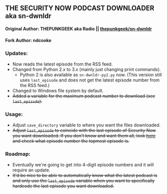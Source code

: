 ## THE SECURITY NOW PODCAST DOWNLOADER aka sn-dwnldr  

#### Original Author: THEPUNKGEEK aka Radio || [thepunkgeek/sn-dwnldr](https://github.com/thepunkgeek/sn-dwnldr)  
#### Fork Author: ndcooke

### Updates:  
* Now reads the latest episode from the RSS feed.  
* Changed from Python 2.x to 3.x (mainly just changing print commands).  
  * Python 2 is also available as `sn-dwnldr-py2.py` now. (This version still uses
  `last_episode` and does not get the latest episode number from the RSS feed.)  
* Changed to Windows file system by default.  
* ~~Added a variable for the maximum podcast number to download (see `last_episode`).~~  
 
### Usage:  
* Adjust `save_directory` variable to where you want the files downloaded.
* ~~Adjust `last_episode` to coincide with the last episode of Security Now you
want downloaded.  If you don't know and want them all, look [here](https://www.grc.com/securitynow.htm) 
and check what episode number the topmost episode is.~~  
 
### Roadmap:  
* Eventually we're going to get into 4-digit episode numbers and it will require
an update.
* ~~It'd be nice to be able to automatically know what the latest podcast is and
only use the `last_episode` variable when you want to specifically hardcode 
the last episode you want downloaded.~~  
